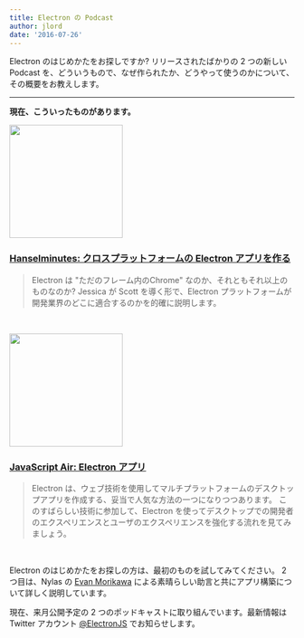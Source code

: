 ```yaml
---
title: Electron の Podcast
author: jlord
date: '2016-07-26'
---
```


Electron のはじめかたをお探しですか? リリースされたばかりの 2 つの新しい Podcast を、どういうもので、なぜ作られたか、どうやって使うのかについて、その概要をお教えします。

---

**現在、こういったものがあります。**

<a href="http://hanselminutes.com/534/creating-cross-platform-electron-apps-with-jessica-lord"><img src="https://cloud.githubusercontent.com/assets/2289/23483197/d14f716e-fe86-11e6-95da-dcfe73bb86f7.jpg" width="200"></a>

### [Hanselminutes: クロスプラットフォームの Electron アプリを作る](http://hanselminutes.com/534/creating-cross-platform-electron-apps-with-jessica-lord)

> Electron は "ただのフレーム内のChrome" なのか、それともそれ以上のものなのか? Jessica が Scott を導く形で、Electron プラットフォームが開発業界のどこに適合するのかを的確に説明します。

<br>

<a href="https://javascriptair.com/episodes/2016-07-06"><img src="https://raw.githubusercontent.com/javascriptair/site/master/resources/logo.png" width="200"></a>

### [JavaScript Air: Electron アプリ](https://javascriptair.com/episodes/2016-07-06)

> Electron は、ウェブ技術を使用してマルチプラットフォームのデスクトップアプリを作成する、妥当で人気な方法の一つになりつつあります。 このすばらしい技術に参加して、Electron を使ってデスクトップでの開発者のエクスペリエンスとユーザのエクスペリエンスを強化する流れを見てみましょう。

<br>

Electron のはじめかたをお探しの方は、最初のものを試してみてください。 2 つ目は、Nylas の [Evan Morikawa](https://twitter.com/E0M) による素晴らしい助言と共にアプリ構築について詳しく説明しています。

現在、来月公開予定の 2 つのポッドキャストに取り組んでいます。最新情報は Twitter アカウント [@ElectronJS](https://twitter.com/ElectronJS) でお知らせします。

